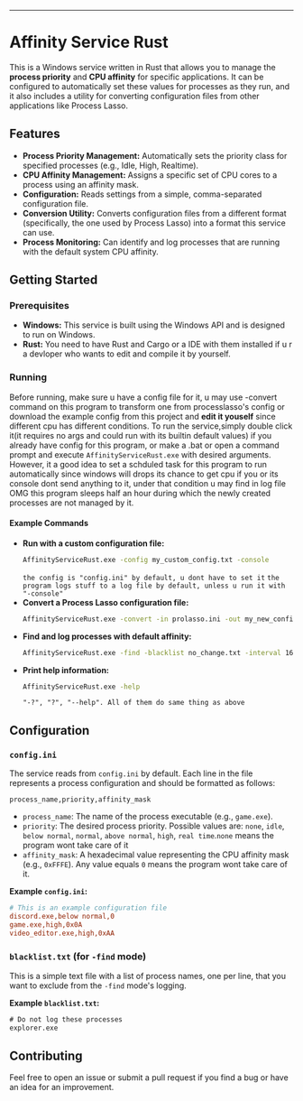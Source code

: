 -----

# Affinity Service Rust

This is a Windows service written in Rust that allows you to manage the **process priority** and **CPU affinity** for specific applications. It can be configured to automatically set these values for processes as they run, and it also includes a utility for converting configuration files from other applications like Process Lasso.

## Features

  * **Process Priority Management:** Automatically sets the priority class for specified processes (e.g., Idle, High, Realtime).
  * **CPU Affinity Management:** Assigns a specific set of CPU cores to a process using an affinity mask.
  * **Configuration:** Reads settings from a simple, comma-separated configuration file.
  * **Conversion Utility:** Converts configuration files from a different format (specifically, the one used by Process Lasso) into a format this service can use.
  * **Process Monitoring:** Can identify and log processes that are running with the default system CPU affinity.

## Getting Started

### Prerequisites

  * **Windows:** This service is built using the Windows API and is designed to run on Windows.
  * **Rust:** You need to have Rust and Cargo or a IDE with them installed if u r a devloper who wants to edit and compile it by yourself.

### Running

Before running, make sure u have a config file for it, u may use -convert command on this program to transform one from processlasso's config or download the example config from this project and **edit it youself** since different cpu has different conditions.
To run the service,simply double click it(it requires no args and could run with its builtin default values) if you already have config for this program, or make a .bat or open a command prompt and execute `AffinityServiceRust.exe` with desired arguments.
However, it a good idea to set a schduled task for this program to run automatically since windows will drops its chance to get cpu if you or its console dont send anything to it, 
under that condition u may find in log file OMG this program sleeps half an hour during which the newly created processes are not managed by it.

#### Example Commands

  * **Run with a custom configuration file:**
    ```bash
    AffinityServiceRust.exe -config my_custom_config.txt -console
    ```
    `the config is "config.ini" by default, u dont have to set it`
    `the program logs stuff to a log file by default, unless u run it with "-console"`
  * **Convert a Process Lasso configuration file:**
    ```bash
    AffinityServiceRust.exe -convert -in prolasso.ini -out my_new_config.ini
    ```
  * **Find and log processes with default affinity:**
    ```bash
    AffinityServiceRust.exe -find -blacklist no_change.txt -interval 16000
    ```
  * **Print help information:**
    ```bash
    AffinityServiceRust.exe -help
    ```
    `"-?", "?", "--help". All of them do same thing as above`

## Configuration

### `config.ini`

The service reads from `config.ini` by default. Each line in the file represents a process configuration and should be formatted as follows:

```
process_name,priority,affinity_mask
```

  * `process_name`: The name of the process executable (e.g., `game.exe`).
  * `priority`: The desired process priority. Possible values are: `none`, `idle`, `below normal`, `normal`, `above normal`, `high`, `real time`.`none` means the program wont take care of it
  * `affinity_mask`: A hexadecimal value representing the CPU affinity mask (e.g., `0xFFFE`). Any value equals `0` means the program wont take care of it. 

**Example `config.ini`:**

```ini
# This is an example configuration file
discord.exe,below normal,0
game.exe,high,0x0A
video_editor.exe,high,0xAA
```

### `blacklist.txt` (for `-find` mode)

This is a simple text file with a list of process names, one per line, that you want to exclude from the `-find` mode's logging.

**Example `blacklist.txt`:**

```txt
# Do not log these processes
explorer.exe
```

## Contributing

Feel free to open an issue or submit a pull request if you find a bug or have an idea for an improvement.
